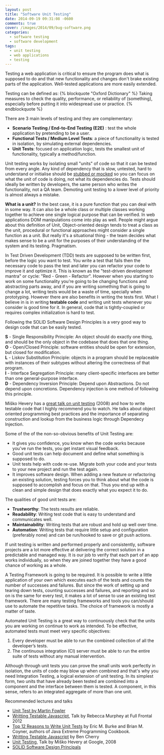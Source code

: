 ```yaml
---
layout: post
title: "Software Unit Testing"
date: 2014-09-19 09:31:08 -0600
comments: true
cover: /images/2014/09/bug-software.png
categories: 
  - software testing
  - software development
tags:
  - unit testing
  - web applications
  - testing
---
```


Testing a web application is critical to ensure the program does what is supposed to do and that new functionality and changes don't brake existing parts of the application. Well-tested applications are more easily extended. 

Testing can be defined as:
{% blockquote "Oxford Dictionary" %}
Taking measures to check the quality, performance, or reliability of (something), especially before putting it into widespread use or practice.
{% endblockquote %}


There are 3 main levels of testing and they are complementary:   
- __Scenario Testing / End-to-End Testing (E2E)__ : test the whole application by pretending to be a user.   
- __Functional Tests / Medium Level Tests__: a piece of functionality is tested in isolation, by simulating external dependencies.   
- __Unit Tests__: focused on application logic, tests the smallest unit of functionality, typically a method/function.   


Unit testing works by isolating small "units" of code so that it can be tested from every angle. Any kind of dependency that is slow, untested, hard to understand or initialise should be [stubbed or mocked](/blog/2014/unit-testing-mocks-stubs-and-spies/) so you can focus on what the unit of code is doing, not what its dependencies do. Tests should ideally be written by developers, the same person who writes the functionality, not a QA team. Demoting unit testing to a lower level of priority is almost always a mistake.

__What is a unit?__ In the best case, it is a pure function that you can deal with in some way. It can also be a whole class or multiple classes working together to achieve one single logical purpose that can be verified. In web applications DOM manipulations come into play as well. People might argue about this definition of Unit, Object-oriented design tends to treat a class as the unit, procedural or functional approaches might consider a single function as a unit. But really it's a situational thing - the team decides what makes sense to be a unit for the purposes of their understanding of the system and its testing. Pragmatism.

In Test Driven Development (TDD) tests are supposed to be written first, before the logic you want to test. You write a test that fails then the necessary code to pass the test and later you can refactor your code to improve it and optimize it. This is known as the "test-driven development mantra" or cycle: "Red - Green - Refactor". However when you starting to work on some functionality you’re going to be changing functions and abstracting parts away, and if you are writing something that is going to change a lot, writing tests would be a waste of time, specially when prototyping. However there are also benefits in writing the tests first. What I believe in is in writing __testable code__ and writing unit tests whenever you consider is good time for it. In general, code that is tightly-coupled or requires complex initialization is hard to test.

Following the SOLID Software Design Principles is a very good way to design code that can be easily tested.

__S__ - Single Responsibility Principle: An object should do exactly one thing, and should be the only object in the codebase that does that one thing.   
__O__ - Open/Closed Principle: software entities should be open for extension, but closed for modification.   
__L__ - Liskov Substitution Principle: objects in a program should be replaceable with instances of their subtypes without altering the correctness of that program.   
__I__ - Interface Segregation Principle: many client-specific interfaces are better than one general-purpose interface.    
__D__ - Dependency Inversion Principle: Depend upon Abstractions. Do not depend upon concretions. Dependency injection is one method of following this principle.  

Miško Hevery has a [great talk on unit testing](http://www.youtube.com/watch?v=wEhu57pih5w) (2008) and how to write testable code that I highly recommend you to watch. He talks about object oriented programming best practices and the importance of separating construction and lookup from the business logic through Dependecy Injection. 

Some of the of the non-so-obvious benefits of Unit Testing are:   
- It gives you confidence, you know when the code works because you've run the tests, you get instant visual feedback.   
- Good unit tests can help document and define what something is supposed to do.   
- Unit tests help with code re-use. Migrate both your code and your tests to your new project and run the test again.
- It improves software design. When adding a new feature or refactoring an existing solution, testing forces you to think about what the code is supposed to accomplish and focus on that. Thus you end up with a clean and simple design that does exactly what you expect it to do.

The qualities of good unit tests are:  
- __Trustworthy__: The tests results are reliable.
- __Readability__:  Writing test code that is easy to understand and communicates well.   
- __Maintainability__:  Writing tests that are robust and hold up well over time.   
- __Automation__:  Writing tests that require little setup and configuration (preferably none) and can be run/hooked to save or git push actions.   

If unit testing is written and performed properly and consistently, software projects are a lot more effective at delivering the correct solution in a predictable and managed way. It is our job to verify that each part of an app works individually, so when they are joined together they have a good chance of working as a whole.

A Testing Framework is going to be required. It is possible to write a little application of your own which executes each of the tests and counts the number of successes and failures. But since the work of setting up and tearing down tests, counting successes and failures, and reporting and so on is the same for every test, it makes a lot of sense to use an existing test framework. There are many testing frameworks and tools you can/should use to automate the repetitive tasks. The choice of framework is mostly a matter of taste.

Automated Unit Testing is a great way to continuously check that the units you are working on continue to work as intended. To be effective, automated tests must meet very specific objectives:
 
1.  Every developer must be able to run the combined collection of all the developer’s tests.
2.  The continuous integration (CI) server must be able to run the entire suite of tests without any manual intervention.

Although through unit tests you can prove the small units work perfectly in isolation, the units of code may blow up when combined and that's why you need Integration Testing, a logical extension of unit testing. In its simplest form, two units that have already been tested are combined into a component and the interface between them is tested. A component, in this sense, refers to an integrated aggregate of more than one unit.


Recommended lectures and talks     

- [Unit Test by Martin Fowler](http://martinfowler.com/bliki/UnitTest.html)
- [Writting Testable Javascript](http://www.youtube.com/watch?v=OzjogCFO4Zo), Talk by Rebecca Murphey at Full Frontal 2012
- [Top 12 Reasons to Write Unit Tests](http://www.onjava.com/pub/a/onjava/2003/04/02/javaxpckbk.html) by Eric M. Burke and Brian M. Coyner, authors of Java Extreme Programming Cookbook.
- [Writting Testable Javascript](http://www.adequatelygood.com/Writing-Testable-JavaScript.html) by Ben Cherry
- [Unit Testing](http://www.youtube.com/watch?v=wEhu57pih5w), Talk by Miško Hevery at Google, 2008
- [SOLID Software Design Principals](http://bit.ly/1r8o54R)

